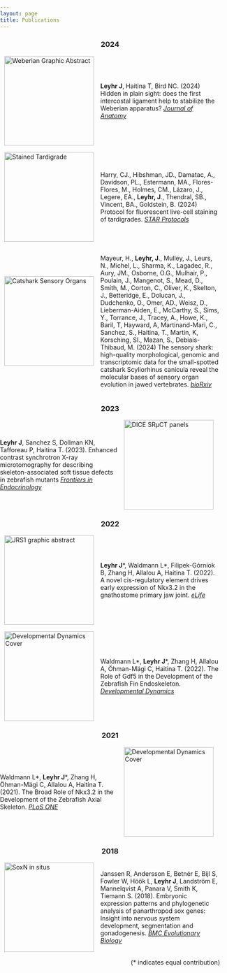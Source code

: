 ```yaml
---
layout: page
title: Publications
---
```


<style>
/* Your CSS styles here */
body {
  margin: 0;
  padding: 0;
}

.image-list {
  list-style: none;
  margin: 0;
  padding: 0;
}

.image-list li {
  display: flex;
  align-items: center;
  margin-bottom: 15px; /* Adjust as needed */
}

.image-list img {
  width: 205px; /* Adjust the image width as desired */
  margin-right: 15px; /* Space between image and text */
  margin-left: 10px; /* Space between image and text left */
}

.image-list .text {
  flex: 1;
}
</style>



<ul class="image-list">
<h3 style="text-align: center;">2024</h3>
  <li>
    <img src="../assets/img/Weberian GA.png" alt="Weberian Graphic Abstract" />
    <div class="text">
      <p>
        <strong>Leyhr J</strong>, Haitina T, Bird NC. (2024) Hidden in plain sight: does the first intercostal ligament help to stabilize the Weberian apparatus? <a href="https://www.biorxiv.org/content/10.1101/2023.11.20.567829v1](https://onlinelibrary.wiley.com/doi/10.1111/joa.14168"><i>Journal of Anatomy</i></a> 
      </p>
    </div>
  </li>
    <li>
    <img src="../assets/img/tardigrade.jpg" alt="Stained Tardigrade" />
    <div class="text">
      <p>
        Harry, CJ., Hibshman, JD., Damatac, A., Davidson, PL., Estermann, MA., Flores-Flores, M., Holmes, CM., Lázaro, J., Legere, EA., <strong>Leyhr, J</strong>., Thendral, SB., Vincent, BA., Goldstein, B. (2024) Protocol for fluorescent live-cell staining of tardigrades. <a href="https://star-protocols.cell.com/protocols/3655"><i>STAR Protocols</i></a>  
      </p>
    </div>
  </li>
  <li>
    <img src="../assets/img/Catsharksensory.png" alt="Catshark Sensory Organs" />
    <div class="text">
      <p>
        Mayeur, H., <strong>Leyhr, J</strong>., Mulley, J., Leurs, N., Michel, L., Sharma, K., Lagadec, R., Aury, JM., Osborne, O.G., Mulhair, P., Poulain, J., Mangenot, S., Mead, D., Smith, M., Corton, C., Oliver, K., Skelton, J., Betteridge, E., Dolucan, J., Dudchenko, O., Omer, AD., Weisz, D., Lieberman-Aiden, E., McCarthy, S., Sims, Y., Torrance, J., Tracey, A., Howe, K., Baril, T, Hayward, A, Martinand-Mari, C., Sanchez, S., Haitina, T., Martin, K, Korsching, SI., Mazan, S., Debiais-Thibaud, M. (2024) The sensory shark: high-quality morphological, genomic and transcriptomic data for the small-spotted catshark Scyliorhinus canicula reveal the molecular bases of sensory organ evolution in jawed vertebrates. <a href="https://www.biorxiv.org/content/10.1101/2024.05.23.595469v2"><i>bioRxiv</i></a> 
      </p>
    </div>
  </li>
  
<h3 style="text-align: center;">2023</h3>
    <li>
    <div class="text">
      <p>
        <strong>Leyhr J</strong>, Sanchez S, Dollman KN, Tafforeau P, Haitina T. (2023). Enhanced contrast synchrotron X-ray microtomography for describing skeleton-associated soft tissue defects in zebrafish mutants <a href="https://www.frontiersin.org/articles/10.3389/fendo.2023.1108916/full"><i>Frontiers in Endocrinology</i></a> 
      </p>
    </div>
    <img src="../assets/img/DICEpanels.jpg" alt="DICE SRµCT panels" />
  </li>
  
  
<h3 style="text-align: center;">2022</h3>
    <li>
    <img src="../assets/img/Leyhr2022.jpg" alt="JRS1 graphic abstract" />
    <div class="text">
      <p>
        <strong>Leyhr J</strong>*, Waldmann L*, Filipek-Górniok B, Zhang H, Allalou A, Haitina T. (2022). A novel cis-regulatory element drives early expression of Nkx3.2 in the gnathostome primary jaw joint. <a href="https://elifesciences.org/articles/75749"><i>eLife</i></a> 
      </p>
    </div>
  </li>
  <li>
    <img src="../assets/img/DD_Cover.jpg" alt="Developmental Dynamics Cover" />
    <div class="text">
      <p>
        Waldmann L*, <strong>Leyhr J</strong>*, Zhang H, Allalou A, Öhman-Mägi C, Haitina T. (2022). The Role of Gdf5 in the Development of the Zebrafish Fin Endoskeleton. <a href="https://anatomypubs.onlinelibrary.wiley.com/doi/full/10.1002/dvdy.399"><i>Developmental Dynamics</i></a> 
      </p>
    </div>
  </li>
  
  
<h3 style="text-align: center;">2021</h3>
    <li>
    <div class="text">
      <p>
        Waldmann L*, <strong>Leyhr J</strong>*, Zhang H, Öhman-Mägi C, Allalou A, Haitina T. (2021). The Broad Role of Nkx3.2 in the Development of the Zebrafish Axial Skeleton. <a href="https://journals.plos.org/plosone/article?id=10.1371/journal.pone.0255953"><i>PLoS ONE</i></a> 
      </p>
    </div>
    <img src="../assets/img/Waldmann2021.png" alt="Developmental Dynamics Cover" />
  </li>
  
  
<h3 style="text-align: center;">2018</h3>
    <li>
    <img src="../assets/img/Janssen2018.jpg" alt="SoxN in situs" />
    <div class="text">
      <p>
        Janssen R, Andersson E, Betnér E, Bijl S, Fowler W, Höök L, <strong>Leyhr J</strong>, Landström E, Mannelqvist A, Panara V, Smith K, Tiemann S. (2018). Embryonic expression patterns and phylogenetic analysis of panarthropod sox genes: Insight into nervous system development, segmentation and gonadogenesis. <a href="https://bmcecolevol.biomedcentral.com/articles/10.1186/s12862-018-1196-z"><i>BMC Evolutionary Biology</i></a> 
      </p>
    </div>
  </li>

</ul>

<p style="text-align: right;">(* indicates equal contribution)</p>

